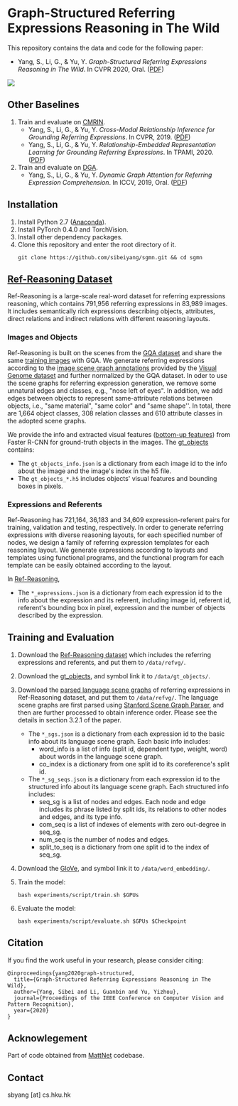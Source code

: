 # Graph-Structured Referring Expressions Reasoning in The Wild
This repository contains the data and code for the following paper:

* Yang, S., Li, G., & Yu, Y. *Graph-Structured Referring Expressions Reasoning in The Wild*. In CVPR 2020, Oral. ([PDF](https://drive.google.com/file/d/1yogm2d5l49clAN3Hf4yZ5LMvi25WON8h/view)) 

![](./fig/sgmn.png)


## Other Baselines
1. Train and evaluate on [CMRIN](https://github.com/sibeiyang/sgmn/tree/master/lib/cmrin_models). 
   * Yang, S., Li, G., & Yu, Y. *Cross-Modal Relationship Inference for Grounding Referring Expressions*. In CVPR, 2019. ([PDF](http://openaccess.thecvf.com/content_CVPR_2019/papers/Yang_Cross-Modal_Relationship_Inference_for_Grounding_Referring_Expressions_CVPR_2019_paper.pdf)) 
   * Yang, S., Li, G., & Yu, Y. *Relationship-Embedded Representation Learning for Grounding Referring Expressions*. In TPAMI, 2020. ([PDF](https://arxiv.org/pdf/1906.04464.pdf)) 
2. Train and evaluate on [DGA](https://github.com/sibeiyang/sgmn/tree/master/lib/dga_models). 
   * Yang, S., Li, G., & Yu, Y. *Dynamic Graph Attention for Referring Expression Comprehension*. In ICCV, 2019, Oral. ([PDF](http://openaccess.thecvf.com/content_ICCV_2019/papers/Yang_Dynamic_Graph_Attention_for_Referring_Expression_Comprehension_ICCV_2019_paper.pdf))

## Installation
1. Install Python 2.7 ([Anaconda](https://www.anaconda.com/distribution/)).
2. Install PyTorch 0.4.0 and TorchVision.
4. Install other dependency packages.
3. Clone this repository and enter the root directory of it.
   ```
   git clone https://github.com/sibeiyang/sgmn.git && cd sgmn
   ```

## [Ref-Reasoning Dataset](https://sibeiyang.github.io/dataset/ref-reasoning)
Ref-Reasoning is a large-scale real-word dataset for referring expressions reasoning, 
which contains 791,956 referring expressions in 83,989 images. It includes semantically rich expressions describing objects, attributes, direct relations and indirect relations with different reasoning layouts. 


### Images and Objects 
Ref-Reasoning is built on the scenes from the [GQA dataset](https://cs.stanford.edu/people/dorarad/gqa/about.html) and share the same [training images](https://nlp.stanford.edu/data/gqa/allImages.zip) with GQA. 
We generate referring expressions according to the [image scene graph annotations](https://nlp.stanford.edu/data/gqa/sceneGraphs.zip) provided by the [Visual Genome dataset]() and further normalized by the GQA dataset.
In oder to use the scene graphs for referring expression generation, we remove some unnatural edges and classes, e.g., "nose left of eyes". 
In addition, we add edges between objects to represent same-attribute relations between objects, i.e., "same material", "same color" and "same shape''. 
In total, there are 1,664 object classes, 308 relation classes and 610 attribute classes in the adopted scene graphs.

We provide the info and extracted visual features ([bottom-up features](https://github.com/peteanderson80/bottom-up-attention)) from Faster R-CNN for ground-truth objects in the images. 
The [gt_objects](https://drive.google.com/drive/folders/10woLRXMEHuiqyMrikRGMiBGNqRqo81HH?usp=sharing) contains:
    
  * The `gt_objects_info.json` is a dictionary from each image id to the info about the image and the image's index in the h5 file.
  * The `gt_objects_*.h5` includes objects' visual features and bounding boxes in pixels.

### Expressions and Referents
Ref-Reasoning has 721,164, 36,183 and 34,609 expression-referent pairs for training, validation and testing, respectively. 
In order to generate referring expressions with diverse reasoning layouts,
for each specified number of nodes, we design a family of referring expression templates for each reasoning layout.
We generate expressions according to layouts and templates using functional programs, 
and the functional program for each template can be easily obtained according to the layout. 

In [Ref-Reasoning](https://drive.google.com/drive/folders/1w4qhQgrgUeGOr_wG5KP0yUouMzRNBAxo?usp=sharing),
  * The `*_expressions.json` is a dictionary from each expression id to the info about the expression and its referent, 
  including image id, referent id, referent's bounding box in pixel, expression and the number of objects described by the expression.
  
## Training and Evaluation
1. Download the [Ref-Reasoning dataset](https://drive.google.com/drive/folders/1w4qhQgrgUeGOr_wG5KP0yUouMzRNBAxo?usp=sharing) which includes the referring expressions and referents, and put them to `/data/refvg/`.
2. Download the [gt_objects](https://drive.google.com/drive/folders/10woLRXMEHuiqyMrikRGMiBGNqRqo81HH?usp=sharing), and symbol link it to `/data/gt_objects/`.
3. Download the [parsed language scene graphs](https://drive.google.com/drive/folders/1UI4WyJu95LDVX6dg1XrLen4onhE_oHv0?usp=sharing) of referring expressions in Ref-Reasoning dataset, and put them to `/data/refvg/`. The language scene graphs are first parsed using [Stanford Scene Graph Parser](https://nlp.stanford.edu/software/scenegraph-parser.shtml), 
   and then are further processed to obtain inference order. Please see the details in section 3.2.1 of the paper.
   
   * The `*_sgs.json` is a dictionary from each expression id to the basic info about its language scene graph.
     Each basic info includes:
     * word_info is a list of info (split id, dependent type, weight, word) about words in the language scene graph.
     * co_index is a dictionary from one split id to its coreference's split id.
   * The `*_sg_seqs.json` is a dictionary from each expression id to the structured info about its language scene graph.
     Each structured info includes:
     * seq_sg is a list of nodes and edges. Each node and edge includes its phrase listed by split ids, 
       its relations to other nodes and edges, and its type info.
     * com_seq is a list of indexes of elements with zero out-degree in seq_sg.
     * num_seq is the number of nodes and edges.
     * split_to_seq is a dictionary from one split id to the index of seq_sg.
     
4. Download the [GloVe](https://drive.google.com/drive/folders/1_rd58NV4LAGH3nZ4ABcgJzAAMkLaNsi3?usp=sharing), and symbol link it to `/data/word_embedding/`.
5. Train the model:
   ```
   bash experiments/script/train.sh $GPUs
   ```
6. Evaluate the model:
   ```
   bash experiments/script/evaluate.sh $GPUs $Checkpoint
   ```

## Citation
If you find the work useful in your research, please consider citing:

```
@inproceedings{yang2020graph-structured,
  title={Graph-Structured Referring Expressions Reasoning in The Wild},
  author={Yang, Sibei and Li, Guanbin and Yu, Yizhou},
  journal={Proceedings of the IEEE Conference on Computer Vision and Pattern Recognition},
  year={2020}
}
```

## Acknowlegement
Part of code obtained from [MattNet](https://github.com/lichengunc/MAttNet) codebase.

## Contact
sbyang [at] cs.hku.hk